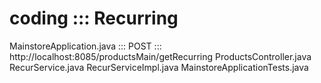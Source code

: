 # coding ::: Recurring
MainstoreApplication.java ::: POST ::: http://localhost:8085/productsMain/getRecurring
ProductsController.java
RecurService.java
RecurServiceImpl.java
MainstoreApplicationTests.java

